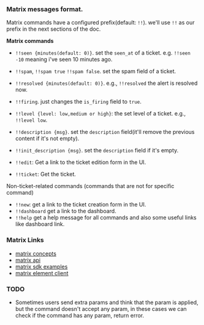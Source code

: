 ### Matrix messages format.

Matrix commands have a configured prefix(default: `!!`). we'll use `!!` as our prefix in the next sections of the doc.

__Matrix commands__

- `!!seen {minutes(default: 0)}`. set the `seen_at` of a ticket. e.g. `!!seen -10` meaning i've seen 10 minutes ago.
- `!!spam`, `!!spam true` `!!spam false`. set the spam field of a ticket.
- `!!resolved {minutes(default: 0)}`. e.g., `!!resolved` the alert is resolved now.
- `!!firing`. just changes the `is_firing` field to `true`.
- `!!level {level: low,medium or high}`: the set level of a ticket. e.g., `!!level low`.
- `!!description {msg}`. set the `description` field(it'll remove the previous content if it's not empty).
- `!!init_description {msg}`. set the `description` field if it's empty.

- `!!edit`: Get a link to the ticket edition form in the UI.
- `!!ticket`: Get the ticket.

Non-ticket-related commands (commands that are not for specific command)

- `!!new`: get a link to the ticket creation form in the UI.
- `!!dashboard` get a link to the dashboard.
- `!!help` get a help message for all commands and also some useful links like dashboard link.


### Matrix Links
- [matrix concepts](https://spec.matrix.org/v1.8/client-server-api/#sending-events-to-a-room)
- [matrix api](https://spec.matrix.org/v1.8/client-server-api/#sending-events-to-a-room)
- [matrix sdk examples](https://github.com/matrix-org/matrix-rust-sdk/tree/main/examples)
- [matrix element client](https://app.element.io)


### TODO
- Sometimes users send extra params and think that the param is applied, but the command doesn't
  accept any param, in these cases we can check if the command has any param, return error.
